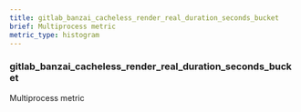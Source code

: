 ```yaml
---
title: gitlab_banzai_cacheless_render_real_duration_seconds_bucket
brief: Multiprocess metric
metric_type: histogram
---
```

### gitlab_banzai_cacheless_render_real_duration_seconds_bucket

Multiprocess metric